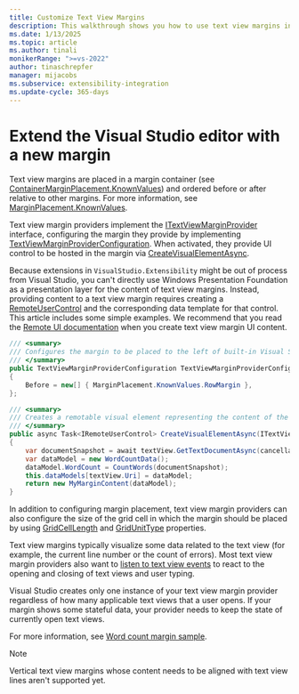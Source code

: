 ```yaml
---
title: Customize Text View Margins
description: This walkthrough shows you how to use text view margins in the Visual Studio editor by using extensions.
ms.date: 1/13/2025
ms.topic: article
ms.author: tinali
monikerRange: ">=vs-2022"
author: tinaschrepfer
manager: mijacobs
ms.subservice: extensibility-integration
ms.update-cycle: 365-days
---
```


# Extend the Visual Studio editor with a new margin

Text view margins are placed in a margin container (see [ContainerMarginPlacement.KnownValues](/dotnet/api/microsoft.visualstudio.extensibility.editor.containermarginplacement.knownvalues)) and ordered before or after relative to other margins. For more information, see [MarginPlacement.KnownValues](/dotnet/api/microsoft.visualstudio.extensibility.editor.marginplacement.knownvalues).

Text view margin providers implement the [ITextViewMarginProvider](/dotnet/api/microsoft.visualstudio.extensibility.editor.itextviewmarginprovider) interface, configuring the margin they provide by implementing [TextViewMarginProviderConfiguration](/dotnet/api/microsoft.visualstudio.extensibility.editor.itextviewmarginprovider.textviewmarginproviderconfiguration). When activated, they provide UI control to be hosted in the margin via [CreateVisualElementAsync](/dotnet/api/microsoft.visualstudio.extensibility.editor.itextviewmarginprovider.createvisualelementasync).

Because extensions in `VisualStudio.Extensibility` might be out of process from Visual Studio, you can't directly use Windows Presentation Foundation as a presentation layer for the content of text view margins. Instead, providing content to a text view margin requires creating a [RemoteUserControl](./../../inside-the-sdk/remote-ui.md#create-the-remote-user-control) and the corresponding data template for that control. This article includes some simple examples. We recommend that you read the [Remote UI documentation](./../../inside-the-sdk/remote-ui.md) when you create text view margin UI content.

```csharp
/// <summary>
/// Configures the margin to be placed to the left of built-in Visual Studio line number margin.
/// </summary>
public TextViewMarginProviderConfiguration TextViewMarginProviderConfiguration => new(marginContainer: ContainerMarginPlacement.KnownValues.BottomRightCorner)
{
    Before = new[] { MarginPlacement.KnownValues.RowMargin },
};

/// <summary>
/// Creates a remotable visual element representing the content of the margin.
/// </summary>
public async Task<IRemoteUserControl> CreateVisualElementAsync(ITextViewSnapshot textView, CancellationToken cancellationToken)
{
    var documentSnapshot = await textView.GetTextDocumentAsync(cancellationToken);
    var dataModel = new WordCountData();
    dataModel.WordCount = CountWords(documentSnapshot);
    this.dataModels[textView.Uri] = dataModel;
    return new MyMarginContent(dataModel);
}
```

In addition to configuring margin placement, text view margin providers can also configure the size of the grid cell in which the margin should be placed by using [GridCellLength](/dotnet/api/microsoft.visualstudio.extensibility.editor.textviewmarginproviderconfiguration.gridcelllength) and [GridUnitType](/dotnet/api/microsoft.visualstudio.extensibility.editor.textviewmarginproviderconfiguration.gridunittype) properties.

Text view margins typically visualize some data related to the text view (for example, the current line number or the count of errors). Most text view margin providers also want to [listen to text view events](working-with-text.md) to react to the opening and closing of text views and user typing.

Visual Studio creates only one instance of your text view margin provider regardless of how many applicable text views that a user opens. If your margin shows some stateful data, your provider needs to keep the state of currently open text views.

For more information, see [Word count margin sample](https://github.com/Microsoft/VSExtensibility/tree/main/New_Extensibility_Model/Samples/WordCountMargin/).

> [!NOTE]
> Vertical text view margins whose content needs to be aligned with text view lines aren't supported yet.
